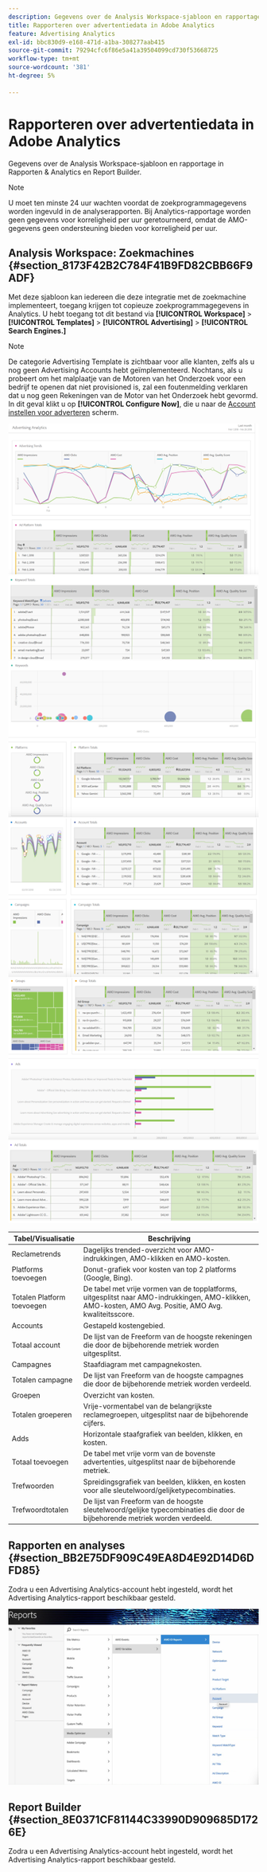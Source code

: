 ```yaml
---
description: Gegevens over de Analysis Workspace-sjabloon en rapportage in Rapporten & Analytics en Report Builder.
title: Rapporteren over advertentiedata in Adobe Analytics
feature: Advertising Analytics
exl-id: bbc830d9-e168-471d-a1ba-308277aab415
source-git-commit: 79294cfc6f86e5a41a39504099cd730f53668725
workflow-type: tm+mt
source-wordcount: '381'
ht-degree: 5%

---
```


# Rapporteren over advertentiedata in Adobe Analytics

Gegevens over de Analysis Workspace-sjabloon en rapportage in Rapporten &amp; Analytics en Report Builder.

>[!NOTE]
>
>U moet ten minste 24 uur wachten voordat de zoekprogrammagegevens worden ingevuld in de analyserapporten. Bij Analytics-rapportage worden geen gegevens voor korreligheid per uur geretourneerd, omdat de AMO-gegevens geen ondersteuning bieden voor korreligheid per uur.

## Analysis Workspace: Zoekmachines {#section_8173F42B2C784F41B9FD82CBB66F9ADF}

Met deze sjabloon kan iedereen die deze integratie met de zoekmachine implementeert, toegang krijgen tot copieuze zoekprogrammagegevens in Analytics. U hebt toegang tot dit bestand via **[!UICONTROL Workspace]** > **[!UICONTROL Templates]** > **[!UICONTROL Advertising]** > **[!UICONTROL Search Engines.]**

>[!NOTE]
>
>De categorie Advertising Template is zichtbaar voor alle klanten, zelfs als u nog geen Advertising Accounts hebt geïmplementeerd. Nochtans, als u probeert om het malplaatje van de Motoren van het Onderzoek voor een bedrijf te openen dat niet provisioned is, zal een foutenmelding verklaren dat u nog geen Rekeningen van de Motor van het Onderzoek hebt gevormd. In dit geval klikt u op **[!UICONTROL Configure Now]**, die u naar de [Account instellen voor adverteren](/help/integrate/c-advertising-analytics/c-adanalytics-workflow/aa-create-ad-account.md) scherm.

![](assets/aa_aw.png)  ![](assets/aa_aw2.png) ![](assets/aa_aw3.png) ![](assets/aa_aw4.png)  ![](assets/aa_aw5.png) ![](assets/aa_aw6.png)

| Tabel/Visualisatie | Beschrijving |
|--- |--- |
| Reclametrends | Dagelijks trended-overzicht voor AMO-indrukkingen, AMO-klikken en AMO-kosten. |
| Platforms toevoegen | Donut-grafiek voor kosten van top 2 platforms (Google, Bing). |
| Totalen Platform toevoegen | De tabel met vrije vormen van de topplatforms, uitgesplitst naar AMO-indrukkingen, AMO-klikken, AMO-kosten, AMO Avg. Positie, AMO Avg. kwaliteitsscore. |
| Accounts | Gestapeld kostengebied. |
| Totaal account | De lijst van de Freeform van de hoogste rekeningen die door de bijbehorende metriek worden uitgesplitst. |
| Campagnes | Staafdiagram met campagnekosten. |
| Totalen campagne | De lijst van Freeform van de hoogste campagnes die door de bijbehorende metriek worden verdeeld. |
| Groepen | Overzicht van kosten. |
| Totalen groeperen | Vrije-vormentabel van de belangrijkste reclamegroepen, uitgesplitst naar de bijbehorende cijfers. |
| Adds | Horizontale staafgrafiek van beelden, klikken, en kosten. |
| Totaal toevoegen | De tabel met vrije vorm van de bovenste advertenties, uitgesplitst naar de bijbehorende metriek. |
| Trefwoorden | Spreidingsgrafiek van beelden, klikken, en kosten voor alle sleutelwoord/gelijketypecombinaties. |
| Trefwoordtotalen | De lijst van Freeform van de hoogste sleutelwoord/gelijke typecombinaties die door de bijbehorende metriek worden verdeeld. |

## Rapporten en analyses {#section_BB2E75DF909C49EA8D4E92D14D6DFD85}

Zodra u een Advertising Analytics-account hebt ingesteld, wordt het Advertising Analytics-rapport beschikbaar gesteld.

![](assets/aa_randa.png)

## Report Builder {#section_8E0371CF81144C33990D909685D1726E}

Zodra u een Advertising Analytics-account hebt ingesteld, wordt het Advertising Analytics-rapport beschikbaar gesteld.

